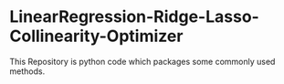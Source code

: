 # LinearRegression-Ridge-Lasso-Collinearity-Optimizer
This Repository is python code which packages some  commonly used methods.
